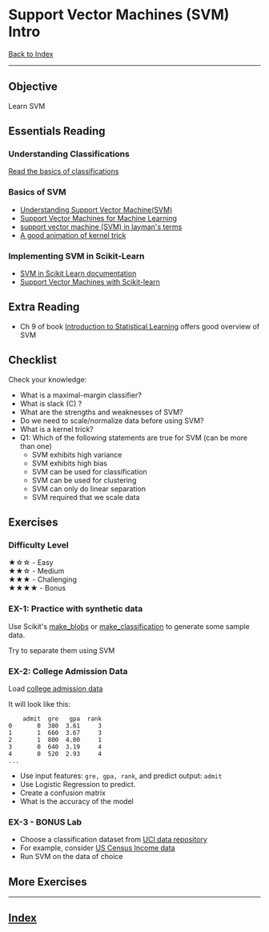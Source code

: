 
# Support Vector Machines (SVM) Intro

[Back to Index](../README.md)

---

## Objective

Learn SVM

## Essentials Reading

### Understanding Classifications

[Read the basics of classifications](classifications.md)

### Basics of SVM

* [Understanding Support Vector Machine(SVM)](https://www.analyticsvidhya.com/blog/2017/09/understaing-support-vector-machine-example-code/)
* [Support Vector Machines for Machine Learning](https://machinelearningmastery.com/support-vector-machines-for-machine-learning/)
* [support vector machine (SVM) in layman's terms](https://www.quora.com/What-does-support-vector-machine-SVM-mean-in-laymans-terms)
* [A good animation of kernel trick](https://www.youtube.com/watch?v=3liCbRZPrZA&ab_channel=udiprod)

### Implementing SVM in Scikit-Learn

* [SVM in Scikit Learn documentation](https://scikit-learn.org/stable/modules/svm.html)
* [Support Vector Machines with Scikit-learn](https://www.datacamp.com/community/tutorials/svm-classification-scikit-learn-python)


## Extra Reading

* Ch 9 of book [Introduction to Statistical Learning](http://faculty.marshall.usc.edu/gareth-james/ISL/) offers good overview of SVM

## Checklist

Check your knowledge:

* What is a maximal-margin classifier?
* What is slack (C) ?
* What are the strengths and weaknesses of SVM?
* Do we need to scale/normalize data before using SVM?
* What is a kernel trick?
* Q1: Which of the following statements are true for SVM (can be more than one)
  - SVM exhibits high variance
  - SVM exhibits high bias
  - SVM can be used for classification
  - SVM can be used for clustering
  - SVM can only do linear separation
  - SVM required that we scale data

## Exercises

### Difficulty Level

★☆☆  - Easy  
★★☆  - Medium  
★★★  - Challenging  
★★★★ - Bonus

### EX-1: Practice with synthetic data

Use Scikit's  [make_blobs](https://scikit-learn.org/stable/modules/generated/sklearn.datasets.make_blobs.html#sklearn.datasets.make_blobs) or [make_classification](https://scikit-learn.org/stable/modules/generated/sklearn.datasets.make_classification.html#sklearn.datasets.make_classification) to generate some sample data.

Try to separate them using SVM

### EX-2: College Admission Data

Load [college admission data](https://elephantscale-public.s3.amazonaws.com/data/college-admissions/admission-data.csv)

It will look like this:

```text
    admit  gre   gpa  rank
0       0  380  3.61     3
1       1  660  3.67     3
2       1  800  4.00     1
3       0  640  3.19     4
4       0  520  2.93     4
...
```

- Use input features: `gre, gpa, rank`, and predict output: `admit`
- Use Logistic Regression to predict.
- Create a confusion matrix
- What is the accuracy of the model

### EX-3 - BONUS Lab

- Choose a classification dataset from [UCI data repository](https://archive.ics.uci.edu/ml/index.php)
- For example, consider [US Census Income data](http://archive.ics.uci.edu/ml/datasets/Census+Income)
- Run SVM on the data of choice

## More Exercises


---

## [Index](../README.md)
